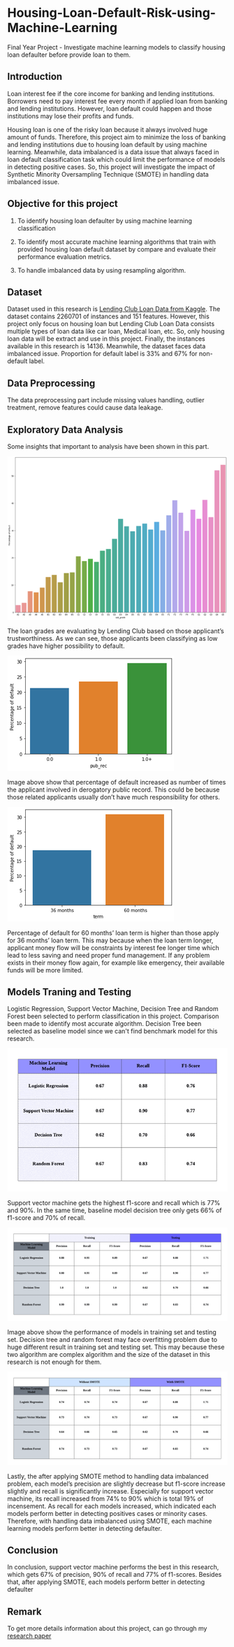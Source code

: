 # Housing-Loan-Default-Risk-using-Machine-Learning
Final Year Project - Investigate machine learning models to classify housing loan defaulter before provide loan to them.

## Introduction

Loan interest fee if the core income for banking and lending institutions. Borrowers need to pay interest fee every month if applied loan from banking and lending institutions. However, loan default could happen and those institutions may lose their profits and funds.

Housing loan is one of the risky loan because it always involved huge amount of funds. Therefore, this project aim to minimize the loss of banking and lending institutions due to housing loan default by using machine learning. Meanwhile, data imbalanced is a data issue that always faced in loan default classification task which could limit the performance of models in detecting positive cases. So, this project will investigate the impact of Synthetic Minority Oversampling Technique (SMOTE) in handling data imbalanced issue.

## Objective for this project

1. To identify housing loan defaulter by using machine learning classification

2. To identify most accurate machine learning algorithms that train with provided housing loan default dataset by compare and evaluate their performance evaluation metrics.

3. To handle imbalanced data by using resampling algorithm.

## Dataset

Dataset used in this research is [Lending Club Loan Data from Kaggle](https://www.kaggle.com/datasets/wordsforthewise/lending-club). The dataset contains 2260701 of instances and 151 features. However, this project only focus on housing loan but Lending Club Loan Data consists multiple types of loan data like car loan, Medical loan, etc. So, only housing loan data will be extract and use in this project. Finally, the instances available in this research is 14136. Meanwhile, the dataset faces data imbalanced issue. Proportion for default label is 33% and 67% for non-default label. 

## Data Preprocessing

The data preprocessing part include missing values handling, outlier treatment, remove features could cause data leakage. 

## Exploratory Data Analysis

Some insights that important to analysis have been shown in this part.

![alt text](https://github.com/GuanSoh/Housing-Loan-Default-Risk-using-Machine-Learning/blob/main/Image/EDA_grade.png)

The loan grades are evaluating by Lending Club based on those applicant’s trustworthiness. As we can see, those applicants been classifying as low grades 
have higher possibility to default.

![alt text](https://github.com/GuanSoh/Housing-Loan-Default-Risk-using-Machine-Learning/blob/main/Image/EDA_pub_rec.png)

Image above show that percentage of default increased as number of times the applicant involved in derogatory public record. This could be because those related applicants usually don’t have much responsibility for others.

![alt text](https://github.com/GuanSoh/Housing-Loan-Default-Risk-using-Machine-Learning/blob/main/Image/EDA_term.png)

Percentage of default for 60 months’ loan term is higher than those apply for 36 months’ loan term. This may because when the loan term longer, applicant money flow will be constraints by interest fee longer time which lead to less saving and need proper fund management. If any problem exists in their money flow again, for example like emergency, their available funds will be more limited.

## Models Traning and Testing

Logistic Regression, Support Vector Machine, Decision Tree and Random Forest been selected to perform classification in this project. Comparison been made to identify most accurate algorithm. Decision Tree been selected as baseline model since we can't find benchmark model for this research. 

![alt text](https://github.com/GuanSoh/Housing-Loan-Default-Risk-using-Machine-Learning/blob/main/Image/Performance%20of%20each%20models.png)

Support vector machine gets the highest f1-score and recall which is 77% and 90%. In the same time, baseline model decision tree only gets 66% of f1-score and 70% of recall.

![alt text](https://github.com/GuanSoh/Housing-Loan-Default-Risk-using-Machine-Learning/blob/main/Image/Model%20Performance%20between%20training%20and%20testing.png)

Image above show the performance of models in training set and testing set. Decision tree and random forest may face overfitting problem due to huge different result in training set and testing set. This may because these two algorithm are complex algorithm and the size of the dataset in this research is not enough for them.

![alt text](https://github.com/GuanSoh/Housing-Loan-Default-Risk-using-Machine-Learning/blob/main/Image/Model%20Performance%20between%20SMOTE%20and%20without%20SMOTE.png)

Lastly, the after applying SMOTE method to handling data imbalanced problem, each model’s precision are slightly decrease but f1-score increase slightly and recall is significantly increase. Especially for support vector machine, its recall increased from 74% to 90% which is total 19% of incensement. As recall for each models increased, which indicated each models perform better in detecting positives cases or minority cases. Therefore, with handling data imbalanced using SMOTE, each machine learning models perform better in detecting defaulter.

## Conclusion

In conclusion, support vector machine performs the best in this research, which gets 67% of precision, 90% of recall and 77% of f1-scores. Besides that, after applying SMOTE, each models perform better in detecting defaulter

## Remark

To get more details information about this project, can go through my [research paper](https://github.com/GuanSoh/Housing-Loan-Default-Risk-using-Machine-Learning/blob/main/Research%20Paper/Tong%20Gee%20Kok_1171103482_FYP2ResearchPaper.pdf)




